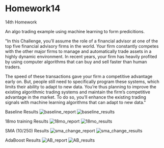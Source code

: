 # Homework14
14th Homework

An algo trading example using machine learning to form predicitions.

"In this Challenge, you’ll assume the role of a financial advisor at one of the top five financial advisory firms in the world. Your firm constantly competes with the other major firms to manage and automatically trade assets in a highly dynamic environment. In recent years, your firm has heavily profited by using computer algorithms that can buy and sell faster than human traders.

The speed of these transactions gave your firm a competitive advantage early on. But, people still need to specifically program these systems, which limits their ability to adapt to new data. You’re thus planning to improve the existing algorithmic trading systems and maintain the firm’s competitive advantage in the market. To do so, you’ll enhance the existing trading signals with machine learning algorithms that can adapt to new data."

Baseline Results
![baseline_report](https://github.com/doughj1466/Homework14/assets/145073929/bf9b1926-608c-4946-836e-e3a38876e7c1)
![baseline_results](https://github.com/doughj1466/Homework14/assets/145073929/d831470b-0407-47dd-886e-887d34b96ac2)

18mo training Results
![18mo_report](https://github.com/doughj1466/Homework14/assets/145073929/e77a1b4e-41d3-426d-8928-8b2fb6059430)
![18mo_results](https://github.com/doughj1466/Homework14/assets/145073929/4fdb0e03-939e-4cc0-b844-8a3c7048e0ee)

SMA (10/250) Results
![sma_change_report](https://github.com/doughj1466/Homework14/assets/145073929/37dfb3b6-3653-47ee-9e55-54aa67f4067b)
![sma_change_results](https://github.com/doughj1466/Homework14/assets/145073929/3c50924b-939c-42a7-8605-a4f8d2dde7f7)

AdaBoost Results
![AB_report](https://github.com/doughj1466/Homework14/assets/145073929/6f4ce4dc-c570-4429-b11c-ecce597db0c3)
![AB_results](https://github.com/doughj1466/Homework14/assets/145073929/54fe9b73-7186-4140-bad6-a67ae6070f14)








